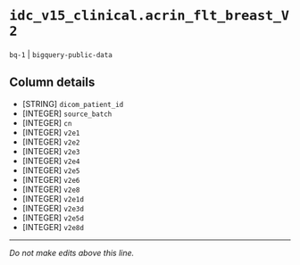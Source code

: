 # `idc_v15_clinical.acrin_flt_breast_V2`
`bq-1` | `bigquery-public-data`

## Column details
* [STRING]    `dicom_patient_id`
* [INTEGER]   `source_batch`
* [INTEGER]   `cn`
* [INTEGER]   `v2e1`
* [INTEGER]   `v2e2`
* [INTEGER]   `v2e3`
* [INTEGER]   `v2e4`
* [INTEGER]   `v2e5`
* [INTEGER]   `v2e6`
* [INTEGER]   `v2e8`
* [INTEGER]   `v2e1d`
* [INTEGER]   `v2e3d`
* [INTEGER]   `v2e5d`
* [INTEGER]   `v2e8d`

-------------------------------------------------------------------------------
*Do not make edits above this line.*
